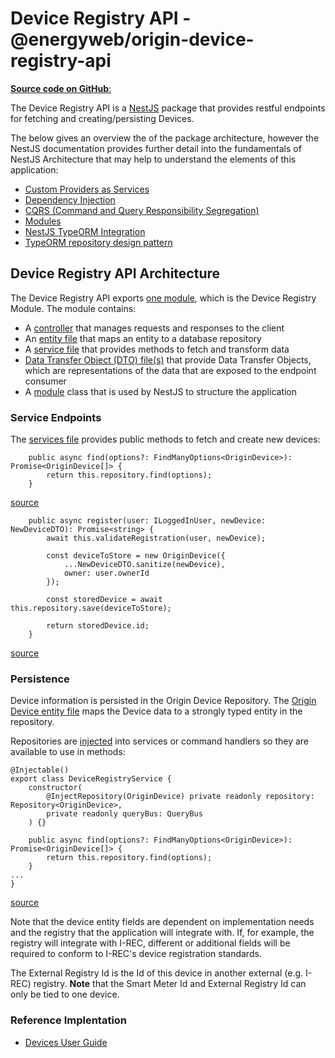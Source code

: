 # Device Registry API - @energyweb/origin-device-registry-api
[**Source code on GitHub**:](https://github.com/energywebfoundation/origin/tree/master/packages/devices/origin-device-registry-api)

The Device Registry API is a [NestJS](https://nestjs.com/) package that provides restful endpoints for fetching and creating/persisting Devices.  

The below gives an overview the of the package architecture, however the NestJS documentation provides further detail into the fundamentals of NestJS Architecture that may help to understand the elements of this application:
- [Custom Providers as Services](https://docs.nestjs.com/fundamentals/custom-providers#custom-providers)
- [Dependency Injection](https://docs.nestjs.com/providers#dependency-injection)
- [CQRS (Command and Query Responsibility Segregation)](https://docs.nestjs.com/recipes/cqrs)
- [Modules](https://docs.nestjs.com/modules)
- [NestJS TypeORM Integration](https://docs.nestjs.com/techniques/database)
- [TypeORM repository design pattern](https://docs.nestjs.com/techniques/database#repository-pattern)  

## Device Registry API Architecture  
The Device Registry API exports [one module](https://github.com/energywebfoundation/origin/blob/master/packages/devices/origin-device-registry-api/src/app.module.ts), which is the Device Registry Module. The module contains:  
  + A [controller](https://github.com/energywebfoundation/origin/blob/master/packages/devices/origin-device-registry-api/src/device-registry/device-registry.controller.ts) that manages requests and responses to the client
  + An [entity file](https://github.com/energywebfoundation/origin/blob/master/packages/devices/origin-device-registry-api/src/device-registry/origin-device.entity.ts) that maps an entity to a database repository
  + A [service file](https://github.com/energywebfoundation/origin/blob/master/packages/devices/origin-device-registry-api/src/device-registry/device-registry.service.ts) that provides methods to fetch and transform data
  + [Data Transfer Object (DTO) file(s)](https://docs.nestjs.com/controllers#request-payloads) that provide Data Transfer Objects, which are representations of the data that are exposed to the endpoint consumer  
  + A [module](https://github.com/energywebfoundation/origin/blob/master/packages/devices/origin-device-registry-api/src/device-registry/device-registry.module.ts) class that is used by NestJS to structure the application  

### Service Endpoints
The [services file](https://github.com/energywebfoundation/origin/blob/master/packages/devices/origin-device-registry-api/src/device-registry/device-registry.service.ts ) provides public methods to fetch and create new devices:

```
    public async find(options?: FindManyOptions<OriginDevice>): Promise<OriginDevice[]> {
        return this.repository.find(options);
    }
```
[source](https://github.com/energywebfoundation/origin/blob/aaf518c1093330af1c671022b2c0c01b0e809cc6/packages/devices/origin-device-registry-api/src/device-registry/device-registry.service.ts#L22)

```
    public async register(user: ILoggedInUser, newDevice: NewDeviceDTO): Promise<string> {
        await this.validateRegistration(user, newDevice);

        const deviceToStore = new OriginDevice({
            ...NewDeviceDTO.sanitize(newDevice),
            owner: user.ownerId
        });

        const storedDevice = await this.repository.save(deviceToStore);

        return storedDevice.id;
    }
```
[source](https://github.com/energywebfoundation/origin/blob/aaf518c1093330af1c671022b2c0c01b0e809cc6/packages/devices/origin-device-registry-api/src/device-registry/device-registry.service.ts#L30)

### Persistence
Device information is persisted in the Origin Device Repository. The [Origin Device entity file](https://github.com/energywebfoundation/origin/blob/master/packages/devices/origin-device-registry-api/src/device-registry/origin-device.entity.ts) maps the Device data to a strongly typed entity in the repository. 

Repositories are [injected](https://docs.nestjs.com/providers#dependency-injection) into services or command handlers so they are available to use in methods:

```
@Injectable()
export class DeviceRegistryService {
    constructor(
        @InjectRepository(OriginDevice) private readonly repository: Repository<OriginDevice>,
        private readonly queryBus: QueryBus
    ) {}

    public async find(options?: FindManyOptions<OriginDevice>): Promise<OriginDevice[]> {
        return this.repository.find(options);
    }
...
}
```
[source](https://github.com/energywebfoundation/origin/blob/f8db6c42a425225a3b91e8e3b423a7224a842a0e/packages/devices/origin-device-registry-api/src/device-registry/device-registry.service.ts#L15)

Note that the device entity fields are dependent on implementation needs and the registry that the application will integrate with. If, for example, the registry will integrate with I-REC, different or additional fields will be required to conform to I-REC's device registration standards. 

The External Registry Id is the Id of this device in another external (e.g. I-REC) registry. **Note** that the Smart Meter Id and External Registry Id can only be tied to one device. 

### Reference Implentation
- [Devices User Guide](../device-guides/device-guide-intro.md)







